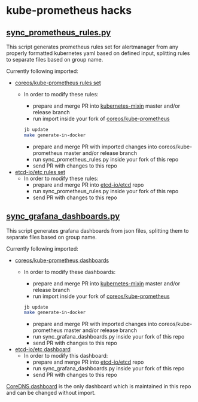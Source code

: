 # kube-prometheus hacks

## [sync_prometheus_rules.py](sync_prometheus_rules.py)

This script generates prometheus rules set for alertmanager from any properly formatted kubernetes yaml based on defined input, splitting rules to separate files based on group name.

Currently following imported:

- [coreos/kube-prometheus rules set](https://github.com/coreos/kube-prometheus/master/manifests/prometheus-rules.yaml)
  - In order to modify these rules:
    - prepare and merge PR into [kubernetes-mixin](https://github.com/kubernetes-monitoring/kubernetes-mixin/tree/master/rules) master and/or release branch
    - run import inside your fork of [coreos/kube-prometheus](https://github.com/coreos/kube-prometheus/tree/master)

     ```bash
     jb update
     make generate-in-docker
     ```

    - prepare and merge PR with imported changes into coreos/kube-prometheus master and/or release branch
    - run sync_prometheus_rules.py inside your fork of this repo
    - send PR with changes to this repo
- [etcd-io/etc rules set](https://github.com/etcd-io/etcd/blob/master/Documentation/op-guide/etcd3_alert.rules.yml)
  - In order to modify these rules:
    - prepare and merge PR into [etcd-io/etcd](https://github.com/etcd-io/etcd/blob/master/Documentation/op-guide/grafana.json) repo
    - run sync_prometheus_rules.py inside your fork of this repo
    - send PR with changes to this repo

## [sync_grafana_dashboards.py](sync_grafana_dashboards.py)

This script generates grafana dashboards from json files, splitting them to separate files based on group name.

Currently following imported:

- [coreos/kube-prometheus dashboards](https://github.com/coreos/kube-prometheus/manifests/grafana-deployment.yaml)
  - In order to modify these dashboards:
    - prepare and merge PR into [kubernetes-mixin](https://github.com/kubernetes-monitoring/kubernetes-mixin/tree/master/dashboards) master and/or release branch
    - run import inside your fork of [coreos/kube-prometheus](https://github.com/coreos/kube-prometheus/tree/master)

     ```bash
     jb update
     make generate-in-docker
     ```

    - prepare and merge PR with imported changes into coreos/kube-prometheus master and/or release branch
    - run sync_grafana_dashboards.py inside your fork of this repo
    - send PR with changes to this repo
- [etcd-io/etc dashboard](https://github.com/etcd-io/etcd/blob/master/Documentation/op-guide/grafana.json)
  - In order to modify this dashboard:
    - prepare and merge PR into [etcd-io/etcd](https://github.com/etcd-io/etcd/blob/master/Documentation/op-guide/grafana.json) repo
    - run sync_grafana_dashboards.py inside your fork of this repo
    - send PR with changes to this repo

[CoreDNS dashboard](https://github.com/prometheus-community/helm-charts/blob/main/charts/kube-prometheus/templates/grafana/dashboards-1.14/k8s-coredns.yaml) is the only dashboard which is maintained in this repo and can be changed without import.
